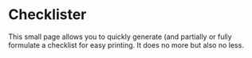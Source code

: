 # Checklister

This small page allows you to quickly generate (and partially or fully formulate
a checklist for easy printing. It does no more but also no less.
